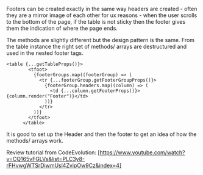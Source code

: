 Footers can be created exactly in the same way headers are created - often they are a mirror image of each other for ux reasons - when the user scrolls to the bottom of the page, if the table is not sticky then the footer gives them the indication of where the page ends.

The methods are slightly different but the design pattern is the same. From the table instance the right set of methods/ arrays are destructured and used in the nested footer tags.

```
<table {...getTableProps()}>
        <tfoot>
          {footerGroups.map((footerGroup) => (
            <tr {...footerGroup.getFooterGroupProps()}>
              {footerGroup.headers.map((column) => (
                <td {...column.getFooterProps()}>{column.render("Footer")}</td>
              ))}
            </tr>
          ))}
        </tfoot>
      </table>
```

It is good to set up the Header and then the footer to get an idea of how the methods/ arrays work.

Review tutorial from CodeEvolution: [https://www.youtube.com/watch?v=CQ165vFGLVs&list=PLC3y8-rFHvwgWTSrDiwmUsl4ZvipOw9Cz&index=4]
